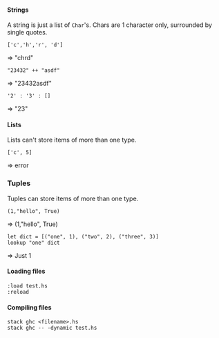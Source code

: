 #### Strings

A string is just a list of `Char`'s. Chars are 1 character only, surrounded by single quotes.

```
['c','h','r', 'd']
```
=> "chrd"

```
"23432" ++ "asdf"
```
=> "23432asdf"

```
'2' : '3' : []
```
=> "23"


#### Lists

Lists can't store items of more than one type.

```
['c', 5]
```
=> error

### Tuples

Tuples can store items of more than one type.

```
(1,"hello", True)
```
=> (1,"hello", True)

```
let dict = [("one", 1), ("two", 2), ("three", 3)]
lookup "one" dict
```
=> Just 1


#### Loading files

```
:load test.hs
:reload
```

#### Compiling files

```
stack ghc <filename>.hs
stack ghc -- -dynamic test.hs
```
